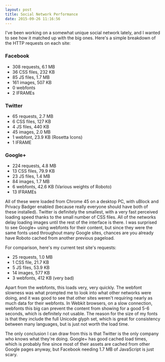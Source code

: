 ```yaml
---
layout: post
title: Social Network Performance
date: 2015-09-26 11:16:56
---
```


I've been working on a somewhat unique social network lately, and I wanted to see how it matched up with the big ones. Here's a simple breakdown of the HTTP requests on each site:

### Facebook
- 308 requests, 6.1 MB
- 36 CSS files, 232 KB
- 85 JS files, 1.7 MB
- 161 images, 507 KB
- 0 webfonts
- 2 IFRAMEs

### Twitter
- 65 requests, 2.7 MB
- 6 CSS files, 127 KB
- 4 JS files, 440 KB
- 45 images, 2.0 MB
- 1 webfont, 23.9 KB (Rosetta Icons)
- 1 IFRAME

### Google+
- 224 requests, 4.8 MB
- 13 CSS files, 79.9 KB
- 23 JS files, 1.4 MB
- 84 images, 1.7 MB
- 6 webfonts, 42.6 KB (Various weights of Roboto)
- 13 IFRAMEs

All of these were loaded from Chrome 45 on a desktop PC, with uBlock and Privacy Badger enabled (because really everyone should have both of these installed). Twitter is definitely the smallest, with a very fast perceived loading speed thanks to the small number of CSS files. All of the networks delay loading images until the rest of the interface is there. I was surprised to see Google+ using webfonts for their content, but since they were the same fonts used throughout many Google sites, chances are you already have Roboto cached from another previous pageload.

For comparison, here's my current test site's requests:

- 25 requests, 1.0 MB
- 1 CSS file, 21.7 KB
- 5 JS files, 53.9 KB
- 14 images, 577 KB
- 3 webfonts, 412 KB (very bad)

Apart from the webfonts, this loads very, very quickly. The webfont slowness was what prompted me to look into what other networks were doing, and it was good to see that other sites weren't requiring nearly as much data for their webfonts. In Webkit browsers, on a slow connection, webfonts this big can prevent the content from showing for a good 5-6 seconds, which is definitely not usable. The reason for the size of my fonts is that they include the full Unicode glyph set, which is great for consistency between many languages, but is just not worth the load time.

The only conclusion I can draw from this is that Twitter is the only company who knows what they're doing. Google+ has good cached load times, which is probably fine since most of their assets are cached from other Google pages anyway, but Facebook needing 1.7 MB of JavaScript is just scary.
